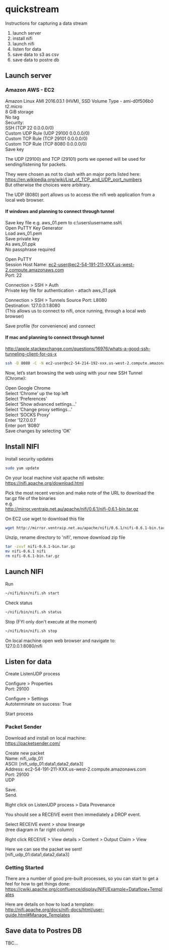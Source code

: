 # quickstream
Instructions for capturing a data stream

1. launch server  
2. install nifi  
3. launch nifi  
4. listen for data
5. save data to s3 as csv  
6. save data to postre db  

## Launch server

### Amazon AWS - EC2

Amazon Linux AMI 2016.03.1 (HVM), SSD Volume Type - ami-d0f506b0  
t2.micro  
8 GiB storage  
No tag  
Security:  
SSH (TCP 22 0.0.0.0/0)  
Custom UDP Rule (UDP 29100 0.0.0.0/0)  
Custom TCP Rule (TCP 29101 0.0.0.0/0)  
Custom TCP Rule (TCP 8080 0.0.0.0/0)  
Save key  

The UDP (29100) and TCP (29101) ports we opened will be used for sending/listening for packets.

They were chosen as not to clash with an major ports listed here:  
https://en.wikipedia.org/wiki/List_of_TCP_and_UDP_port_numbers  
But otherwise the choices were arbitrary.

The UDP (8080) port allows us to access the nifi web application from a local web browser.

#### If windows and planning to connect through tunnel

Save key file e.g. aws_01.pem to c:\users\username\.ssh\  
Open PuTTY Key Generator  
Load aws_01.pem  
Save private key  
As aws_01.ppk  
No passphrase required  

Open PuTTY  
Session
Host Name: ec2-user@ec2-54-191-211-XXX.us-west-2.compute.amazonaws.com  
Port: 22  

Connection > SSH > Auth  
Private key file for authentication - attach aws_01.ppk  

Connection > SSH > Tunnels
Source Port: L8080   
Destination: 127.0.0.1:8080  
(This allows us to connect to nifi, once running, through a local web browser)

Save profile (for convenience) and connect

#### If mac and planning to connect through tunnel


http://apple.stackexchange.com/questions/16976/whats-a-good-ssh-tunneling-client-for-os-x

```bash
ssh -D 8080 -C -N ec2-user@ec2-54-214-192-xxx.us-west-2.compute.amazonaws.com -i "eyc3_alex1.pem"
```

Now, let’s start browsing the web using with your new SSH Tunnel (Chrome):  

Open Google Chrome  
Select ‘Chrome’ up the top left  
Select ‘Preferences’  
Select ‘Show advanced settings…’  
Select ‘Change proxy settings…’  
Select ‘SOCKS Proxy’  
Enter ’127.0.0.1′  
Enter port ’8080′  
Save changes by selecting ‘OK’  

## Install NIFI

Install security updates  
```bash
sudo yum update
```

On your local machine visit apache nifi website:  
https://nifi.apache.org/download.html

Pick the most recent version and make note of the URL to download the tar.gz file of the binaries  
e.g.  
http://mirror.ventraip.net.au/apache/nifi/0.6.1/nifi-0.6.1-bin.tar.gz

On EC2 use wget to download this file  
```bash
wget http://mirror.ventraip.net.au/apache/nifi/0.6.1/nifi-0.6.1-bin.tar.gz
```

Unzip, rename directory to 'nifi', remove download zip file
```bash
tar -zxvf nifi-0.6.1-bin.tar.gz
mv nifi-0.6.1 nifi
rm nifi-0.6.1-bin.tar.gz
```

## Launch NIFI

Run
```bash
~/nifi/bin/nifi.sh start
```

Check status
```bash
~/nifi/bin/nifi.sh status
```

Stop (FYI only don't execute at the moment)
```bash
~/nifi/bin/nifi.sh stop
```

On local machine open web browser and navigate to:  
127.0.0.1:8080/nifi

## Listen for data

Create ListenUDP process

Configure > Properties  
Port: 29100

Configure > Settings  
Autoterminate on success: True

Start process

### Packet Sender

Download and install on local machine:  
https://packetsender.com/

Create new packet  
Name: nifi_udp_01  
ASCII: [nifi_udp_01:data1,data2,data3]  
Address: ec2-54-191-211-XXX.us-west-2.compute.amazonaws.com  
Port: 29100  
UDP

Save.  
Send.

Right click on ListenUDP process > Data Provenance  

You should see a RECEIVE event then immediately a DROP event.

Select RECEIVE event > show linearge  
(tree diagram in far right column)

Right click RECEIVE > View details > Content > Output Claim > View

Here we can see the packet we sent!  
[nifi_udp_01:data1,data2,data3]

### Getting Started

There are a number of good pre-built processes, so you can start to get a feel for how to get things done:  
https://cwiki.apache.org/confluence/display/NIFI/Example+Dataflow+Templates

Here are details on how to load a template:  
http://nifi.apache.org/docs/nifi-docs/html/user-guide.html#Manage_Templates


## Save data to Postres DB

TBC...

